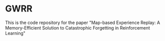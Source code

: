 # GWRR
This is the code repository for the paper "Map-based Experience Replay: A Memory-Efficient Solution to Catastrophic Forgetting in Reinforcement Learning"
